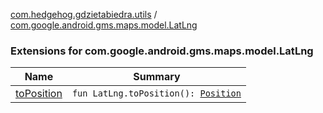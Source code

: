 [com.hedgehog.gdzietabiedra.utils](../index.md) / [com.google.android.gms.maps.model.LatLng](./index.md)

### Extensions for com.google.android.gms.maps.model.LatLng

| Name | Summary |
|---|---|
| [toPosition](to-position.md) | `fun LatLng.toPosition(): `[`Position`](../../com.github.asvid.biedra.domain/-position/index.md) |
